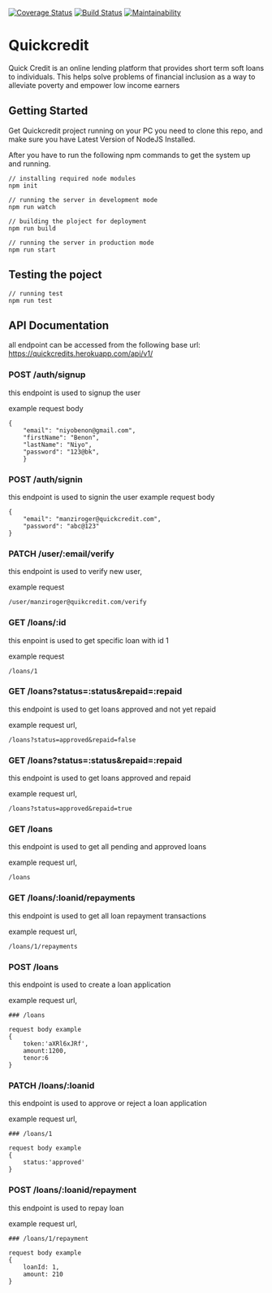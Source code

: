 [![Coverage Status](https://coveralls.io/repos/github/TheMottoRw/quickcredit/badge.svg?branch=develop)](https://coveralls.io/github/TheMottoRw/quickcredit?branch=develop)
[![Build Status](https://travis-ci.org/TheMottoRw/quickcredit.svg?branch=develop)](https://travis-ci.org/TheMottoRw/quickcredit) 
[![Maintainability](https://api.codeclimate.com/v1/badges/9f7c15bd517e7bb3089c/maintainability)](https://codeclimate.com/github/TheMottoRw/quickcredit/maintainability)

# Quickcredit

Quick Credit is an online lending platform that provides short term soft loans to individuals. This helps solve problems of financial inclusion as a way to alleviate poverty and empower low income earners

## Getting Started
Get Quickcredit project running on your PC you need to clone this repo, and make sure you have Latest Version of NodeJS Installed.

After you have to run the following npm commands to get the system up and running.

```
// installing required node modules
npm init

// running the server in development mode
npm run watch

// building the ploject for deployment
npm run build

// running the server in production mode
npm run start
```

## Testing the poject

```
// running test
npm run test
```

## API Documentation

all endpoint can be accessed from the following base url:
https://quickcredits.herokuapp.com/api/v1/

### POST /auth/signup
this endpoint is used to signup the user

example request body
```
{
	"email": "niyobenon@gmail.com",
	"firstName": "Benon",
	"lastName": "Niyo",
	"password": "123@bk",
	}
```


### POST /auth/signin
this endpoint is used to signin the user
example request body
```
{
	"email": "manziroger@quickcredit.com",
	"password": "abc@123"
}
```

### PATCH /user/:email/verify
this endpoint is used to verify new user,

example request 
```
/user/manziroger@quikcredit.com/verify
```
### GET /loans/:id
this enpoint is used to get specific loan with id 1

example request 
```
/loans/1
```

### GET /loans?status=:status&repaid=:repaid
this endpoint is used to get loans approved and not yet repaid 	

example request url, 
```
/loans?status=approved&repaid=false
```
### GET /loans?status=:status&repaid=:repaid
this endpoint is used to get loans approved and repaid 	

example request url, 
```
/loans?status=approved&repaid=true
```

### GET /loans
this endpoint is used to get all pending and approved loans

example request url, 
```
/loans
```

### GET /loans/:loanid/repayments
this endpoint is used to get all loan repayment transactions

example request url, 
```
/loans/1/repayments
```

### POST /loans
this endpoint is used to create a loan application

example request url, 
```
### /loans

request body example
{
	token:'aXRl6xJRf',
	amount:1200,
	tenor:6
}
```


### PATCH /loans/:loanid
this endpoint is used to approve or reject a loan application

example request url, 
```
### /loans/1

request body example
{
	status:'approved'
}
```
### POST /loans/:loanid/repayment
this endpoint is used to repay loan

example request url, 
```
### /loans/1/repayment

request body example
{
	loanId: 1,
	amount: 210
}
```
